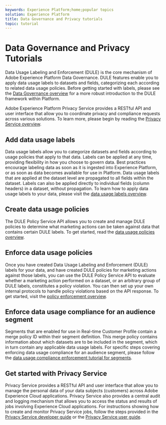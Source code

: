 ```yaml
---
keywords: Experience Platform;home;popular topics
solution: Experience Platform
title: Data Governance and Privacy tutorials
topic: tutorial
---
```


# Data Governance and Privacy Tutorials

Data Usage Labeling and Enforcement (DULE) is the core mechanism of Adobe Experience Platform Data Governance. DULE features enable you to apply data usage labels to datasets and fields, categorizing each according to related data usage policies. Before getting started with labels, please see the [Data Governance overview](../data-governance/home.md) for a more robust introduction to the DULE framework within Platform.

Adobe Experience Platform Privacy Service provides a RESTful API and user interface that allow you to coordinate privacy and compliance requests across various solutions. To learn more, please begin by reading the [Privacy Service overview](../privacy-service/home.md).

## Add data usage labels

Data usage labels allow you to categorize datasets and fields according to usage policies that apply to that data. Labels can be applied at any time, providing flexibility in how you choose to govern data. Best practices encourage labeling data as soon as it is ingested into Experience Platform, or as soon as data becomes available for use in Platform. Data usage labels that are applied at the dataset level are propagated to all fields within the dataset. Labels can also be applied directly to individual fields (column headers) in a dataset, without propagation. To learn how to apply data usage labels to your data, please visit the [data usage labels overview](../data-governance/labels/overview.md).

## Create data usage policies

The DULE Policy Service API allows you to create and manage DULE policies to determine what marketing actions can be taken against data that contains certain DULE labels. To get started, read the [data usage policies overview](../data-governance/policies/overview.md).

## Enforce data usage policies

Once you have created Data Usage Labeling and Enforcement (DULE) labels for your data, and have created DULE policies for marketing actions against those labels, you can use the DULE Policy Service API to evaluate whether a marketing action performed on a dataset, or an arbitrary group of DULE labels, constitutes a policy violation. You can then set up your own internal protocols to handle policy violations based on the API response. To get started, visit the [policy enforcement overview](../data-governance/enforcement/overview.md).

## Enforce data usage compliance for an audience segment

Segments that are enabled for use in Real-time Customer Profile contain a merge policy ID within their segment definition. This merge policy contains information about which datasets are to be included in the segment, which in turn contain any applicable data usage labels. For specific steps covering enforcing data usage compliance for an audience segment, please follow the [data usage compliance enforcement tutorial for segments](../segmentation/tutorials/governance.md).

## Get started with Privacy Service

Privacy Service provides a RESTful API and user interface that allow you to manage the personal data of your data subjects (customers) across Adobe Experience Cloud applications. Privacy Service also provides a central audit and logging mechanism that allows you to access the status and results of jobs involving Experience Cloud applications. For instructions showing how to create and monitor Privacy Service jobs, follow the steps provided in the [Privacy Service developer guide](../privacy-service/api/getting-started.md) or the [Privacy Service user guide](../privacy-service/ui/overview.md).